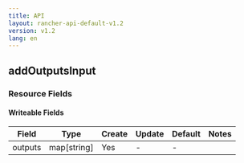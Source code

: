 ```yaml
---
title: API
layout: rancher-api-default-v1.2
version: v1.2
lang: en
---
```


## addOutputsInput



### Resource Fields

#### Writeable Fields

Field | Type | Create | Update | Default | Notes
---|---|---|---|---|---
outputs | map[string] | Yes | - | - | 



<br>
